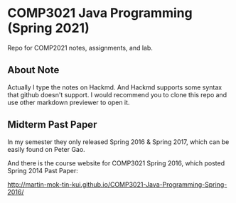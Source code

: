 # COMP3021 Java Programming (Spring 2021)

Repo for COMP2021 notes, assignments, and lab.

## About Note

Actually I type the notes on Hackmd. And Hackmd supports some syntax that github doesn't support. I would recommend you to clone this repo and use other markdown previewer to open it.

## Midterm Past Paper

In my semester they only released Spring 2016 & Spring 2017, which can be easily found on Peter Gao.

And there is the course website for COMP3021 Spring 2016, which posted Spring 2014 Past Paper:

http://martin-mok-tin-kui.github.io/COMP3021-Java-Programming-Spring-2016/
